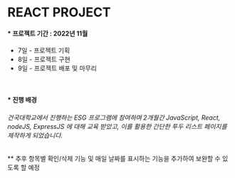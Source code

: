 # REACT PROJECT

<div align-center> 
  <div>
    <h4> * 프로젝트 기간 : 2022년 11월 </h4>
    <ul>
      <li>7일 - 프로젝트 기획</li>
      <li>8일 - 프로젝트 구현</li>
      <li>9일 - 프로젝트 배포 및 마무리</li>
    </ul>
  </div>
  <br />
  <div>
    <h4> * 진행 배경 </h4>
    <h6>건국대학교에서 진행하는 ESG 프로그램에 참여하며 2개월간 JavaScript, React, nodeJS, ExpressJS 에 대해 교육 받았고, 이를 활용한 간단한 투두 리스트 페이지를 제작하게 되었습니다.</h6>
    <p>** 추후 항목별 확인/삭제 기능 및 매일 날짜를 표시하는 기능을 추가하여 보완할 수 있도록 할 예정</p>
  </div>
</div>



